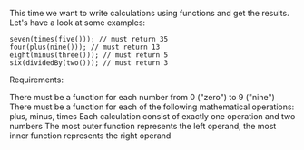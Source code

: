 This time we want to write calculations using functions and get the results. Let's have a look at some examples:

```plain
seven(times(five())); // must return 35
four(plus(nine())); // must return 13
eight(minus(three())); // must return 5
six(dividedBy(two())); // must return 3
```

Requirements:

There must be a function for each number from 0 ("zero") to 9 ("nine")
There must be a function for each of the following mathematical operations: plus, minus, times Each calculation consist
of exactly one operation and two numbers The most outer function represents the left operand, the most inner function
represents the right operand